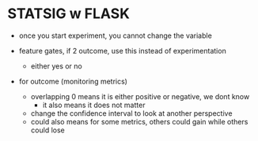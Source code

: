 # STATSIG w FLASK

- once you start experiment, you cannot change the variable

- feature gates, if 2 outcome, use this instead of experimentation
    - either yes or no

- for outcome (monitoring metrics)
    - overlapping 0 means it is either positive or negative, we dont know
        - it also means it does not matter
    - change the confidence interval to look at another perspective
    - could also means for some metrics, others could gain while others could lose
    